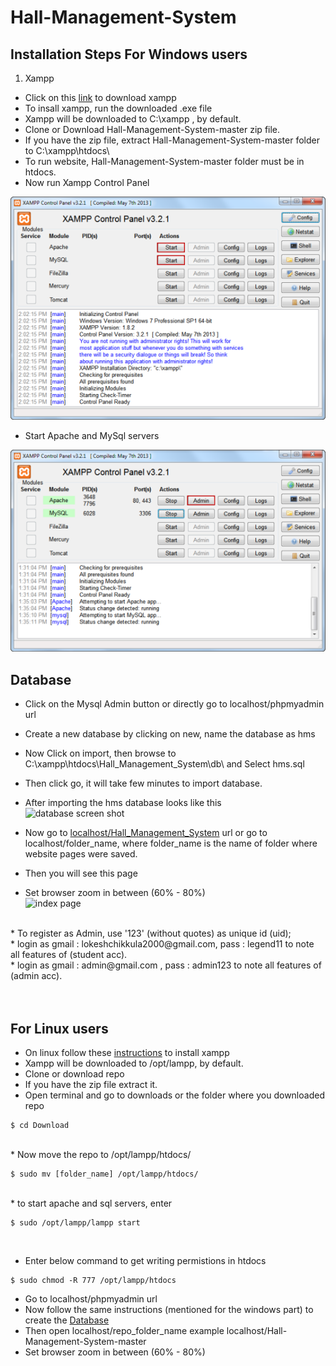 # Hall-Management-System

## Installation Steps For Windows users

1) Xampp<br>
* Click on this [link](https://www.apachefriends.org/download.html) to download xampp<br>
* To insall xampp, run the downloaded .exe file <br>
* Xampp will be downloaded to C:\xampp , by default.
* Clone or Download Hall-Management-System-master zip file.
* If you have the zip file, extract Hall-Management-System-master folder to C:\xampp\htdocs\ 
* To run website, Hall-Management-System-master folder must be in htdocs.
* Now run Xampp Control Panel

![screen shot of xammp control panel](https://github.com/Ch-Lokesh/Hall_Management_System/blob/master/images/xampp-control-panel.png?raw=true)
* Start Apache and MySql servers<br>

![Screen shot showing servers started](https://github.com/Ch-Lokesh/Hall_Management_System/blob/master/images/xampp-cpanel-running.png?raw=true)



## Database
* Click on the Mysql Admin button or directly go to localhost/phpmyadmin url<br>

* Create a new database by clicking on new, name the database as hms<br>

* Now Click on import, then browse to C:\xampp\htdocs\Hall_Management_System\db\ and Select hms.sql<br>

* Then click go, it will take few minutes to import database.<br>

* After importing the hms database looks like this<br>
![database screen shot](https://github.com/Ch-Lokesh/Hall-Management-System/blob/master/images/database.png?raw=true)

* Now go to [localhost/Hall_Management_System](localhost/Hall-Management-System-master) url or go to localhost/folder_name, where 
folder_name is the name of folder where website pages were saved.

* Then you will see this page<br>
* Set browser zoom in between (60% - 80%)<br>
![index page](https://github.com/Ch-Lokesh/Hall-Management-System/blob/master/images/index.png?raw=true)
<br>
* To register as Admin, use '123' (without quotes) as unique id (uid);<br>
* login as gmail : lokeshchikkula2000@gmail.com,  pass : legend11 to note all features of (student acc).<br>  
* login as gmail : admin@gmail.com , pass : admin123 to note all features of (admin acc).<br>
<br><br>

## For Linux users

* On linux follow these [instructions](https://phoenixnap.com/kb/how-to-install-xampp-on-ubuntu) to install xampp<br>
* Xampp will be downloaded to /opt/lampp, by default.<br>
* Clone or download repo
* If you have the zip file extract it.<br>
* Open terminal and go to downloads or the folder where you downloaded repo<br>
```
$ cd Download
```
<br>
* Now move the repo to /opt/lampp/htdocs/ <br>

```
$ sudo mv [folder_name] /opt/lampp/htdocs/
```
<br>
* to start apache and sql servers, enter<br>

```
$ sudo /opt/lampp/lampp start
```
<br>

* Enter below command to get writing permistions in htdocs<br>
```
$ sudo chmod -R 777 /opt/lampp/htdocs
```

* Go to localhost/phpmyadmin url<br>
* Now follow the same instructions (mentioned for the windows part) to create the [Database](#database)<br>
* Then open localhost/repo_folder_name example localhost/Hall-Management-System-master<br>
* Set browser zoom in between (60% - 80%)<br>

